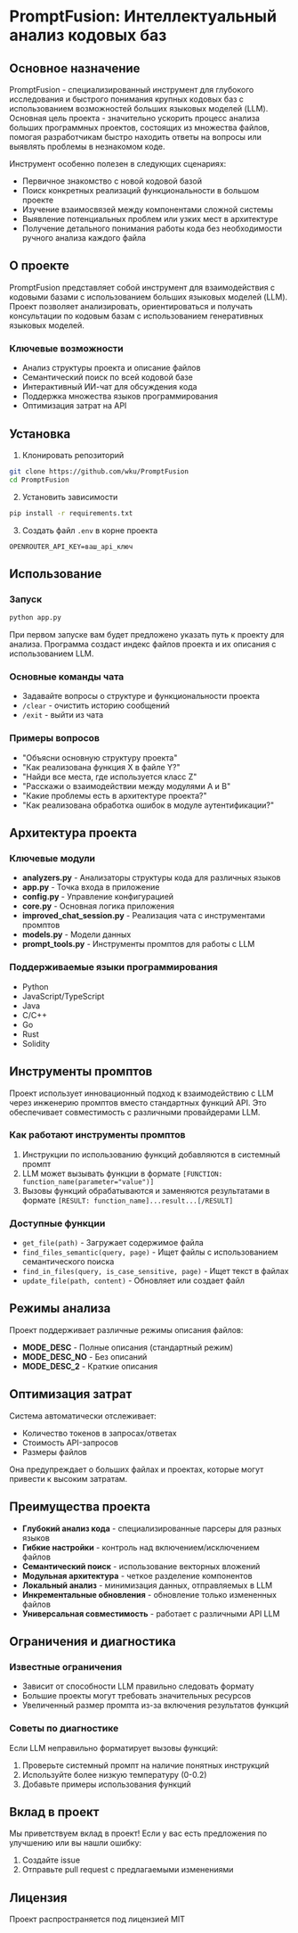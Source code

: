 # PromptFusion: Интеллектуальный анализ кодовых баз

## Основное назначение

PromptFusion - специализированный инструмент для глубокого исследования и быстрого понимания крупных кодовых баз с использованием возможностей больших языковых моделей (LLM). Основная цель проекта - значительно ускорить процесс анализа больших программных проектов, состоящих из множества файлов, помогая разработчикам быстро находить ответы на вопросы или выявлять проблемы в незнакомом коде.

Инструмент особенно полезен в следующих сценариях:
- Первичное знакомство с новой кодовой базой
- Поиск конкретных реализаций функциональности в большом проекте
- Изучение взаимосвязей между компонентами сложной системы
- Выявление потенциальных проблем или узких мест в архитектуре
- Получение детального понимания работы кода без необходимости ручного анализа каждого файла

## О проекте

PromptFusion представляет собой инструмент для взаимодействия с кодовыми базами с использованием больших языковых моделей (LLM). Проект позволяет анализировать, ориентироваться и получать консультации по кодовым базам с использованием генеративных языковых моделей.

### Ключевые возможности

- Анализ структуры проекта и описание файлов
- Семантический поиск по всей кодовой базе
- Интерактивный ИИ-чат для обсуждения кода
- Поддержка множества языков программирования
- Оптимизация затрат на API

## Установка

1. Клонировать репозиторий
```bash
git clone https://github.com/wku/PromptFusion
cd PromptFusion
```

2. Установить зависимости
```bash
pip install -r requirements.txt
```

3. Создать файл `.env` в корне проекта
```
OPENROUTER_API_KEY=ваш_api_ключ
```

## Использование

### Запуск

```bash
python app.py
```

При первом запуске вам будет предложено указать путь к проекту для анализа. Программа создаст индекс файлов проекта и их описания с использованием LLM.

### Основные команды чата

- Задавайте вопросы о структуре и функциональности проекта
- `/clear` - очистить историю сообщений
- `/exit` - выйти из чата

### Примеры вопросов

- "Объясни основную структуру проекта"
- "Как реализована функция X в файле Y?"
- "Найди все места, где используется класс Z"
- "Расскажи о взаимодействии между модулями A и B"
- "Какие проблемы есть в архитектуре проекта?"
- "Как реализована обработка ошибок в модуле аутентификации?"

## Архитектура проекта

### Ключевые модули

- **analyzers.py** - Анализаторы структуры кода для различных языков
- **app.py** - Точка входа в приложение
- **config.py** - Управление конфигурацией
- **core.py** - Основная логика приложения
- **improved_chat_session.py** - Реализация чата с инструментами промптов
- **models.py** - Модели данных
- **prompt_tools.py** - Инструменты промптов для работы с LLM

### Поддерживаемые языки программирования

- Python
- JavaScript/TypeScript
- Java
- C/C++
- Go
- Rust
- Solidity

## Инструменты промптов

Проект использует инновационный подход к взаимодействию с LLM через инженерию промптов вместо стандартных функций API. Это обеспечивает совместимость с различными провайдерами LLM.

### Как работают инструменты промптов

1. Инструкции по использованию функций добавляются в системный промпт
2. LLM может вызывать функции в формате `[FUNCTION: function_name(parameter="value")]`
3. Вызовы функций обрабатываются и заменяются результатами в формате `[RESULT: function_name]...result...[/RESULT]`

### Доступные функции

- `get_file(path)` - Загружает содержимое файла
- `find_files_semantic(query, page)` - Ищет файлы с использованием семантического поиска
- `find_in_files(query, is_case_sensitive, page)` - Ищет текст в файлах
- `update_file(path, content)` - Обновляет или создает файл

## Режимы анализа

Проект поддерживает различные режимы описания файлов:

- **MODE_DESC** - Полные описания (стандартный режим)
- **MODE_DESC_NO** - Без описаний
- **MODE_DESC_2** - Краткие описания

## Оптимизация затрат

Система автоматически отслеживает:
- Количество токенов в запросах/ответах
- Стоимость API-запросов
- Размеры файлов

Она предупреждает о больших файлах и проектах, которые могут привести к высоким затратам.

## Преимущества проекта

- **Глубокий анализ кода** - специализированные парсеры для разных языков
- **Гибкие настройки** - контроль над включением/исключением файлов
- **Семантический поиск** - использование векторных вложений
- **Модульная архитектура** - четкое разделение компонентов
- **Локальный анализ** - минимизация данных, отправляемых в LLM
- **Инкрементальные обновления** - обновление только измененных файлов
- **Универсальная совместимость** - работает с различными API LLM

## Ограничения и диагностика

### Известные ограничения
- Зависит от способности LLM правильно следовать формату
- Большие проекты могут требовать значительных ресурсов
- Увеличенный размер промпта из-за включения результатов функций

### Советы по диагностике
Если LLM неправильно форматирует вызовы функций:
1. Проверьте системный промпт на наличие понятных инструкций
2. Используйте более низкую температуру (0-0.2)
3. Добавьте примеры использования функций

## Вклад в проект

Мы приветствуем вклад в проект! Если у вас есть предложения по улучшению или вы нашли ошибку:

1. Создайте issue
2. Отправьте pull request с предлагаемыми изменениями

## Лицензия

Проект распространяется под лицензией MIT